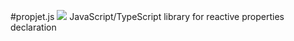 #propjet.js ![](https://cloud.githubusercontent.com/assets/11413326/6632174/11625d3c-c943-11e4-8260-e632d55bc3cf.png) 
JavaScript/TypeScript library for reactive properties declaration